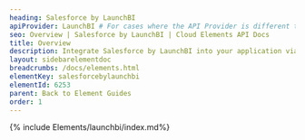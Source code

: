 ```yaml
---
heading: Salesforce by LaunchBI
apiProvider: LaunchBI # For cases where the API Provider is different than the element name. e;g;, ServiceNow vs. ServiceNow Oauth
seo: Overview | Salesforce by LaunchBI | Cloud Elements API Docs
title: Overview
description: Integrate Salesforce by LaunchBI into your application via the Cloud Elements APIs.
layout: sidebarelementdoc
breadcrumbs: /docs/elements.html
elementKey: salesforcebylaunchbi
elementId: 6253
parent: Back to Element Guides
order: 1
---
```


{% include Elements/launchbi/index.md%}
